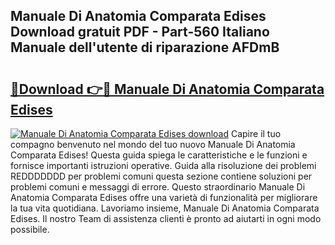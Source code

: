 ## Manuale Di Anatomia Comparata Edises Download gratuit PDF - Part-560 Italiano Manuale dell'utente di riparazione AFDmB

# <h2><a href="http://dfelhz1.blite.top/?on=Manuale+Di+Anatomia+Comparata+Edises">🔗Download 👉🔴 Manuale Di Anatomia Comparata Edises</a></h2>

[![Manuale Di Anatomia Comparata Edises download](https://i.imgur.com/lujVjoI.png)](http://dfelhz1.blite.top/?on=Manuale+Di+Anatomia+Comparata+Edises)
Capire il tuo compagno benvenuto nel mondo del tuo nuovo Manuale Di Anatomia Comparata Edises! Questa guida spiega le caratteristiche e le funzioni e fornisce importanti istruzioni operative. Guida alla risoluzione dei problemi REDDDDDDD per problemi comuni questa sezione contiene soluzioni per problemi comuni e messaggi di errore. Questo straordinario Manuale Di Anatomia Comparata Edises offre una varietà di funzionalità per migliorare la tua vita quotidiana. Lavoriamo insieme, Manuale Di Anatomia Comparata Edises. Il nostro Team di assistenza clienti è pronto ad aiutarti in ogni modo possibile.
